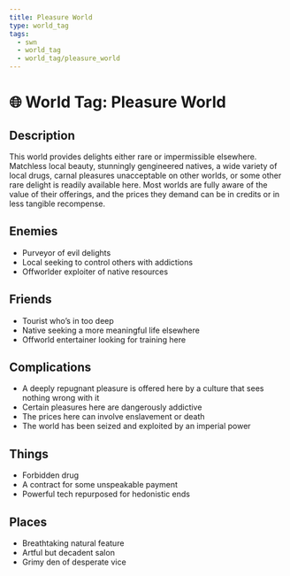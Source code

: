 ```yaml
---
title: Pleasure World
type: world_tag
tags:
  - swn
  - world_tag
  - world_tag/pleasure_world
---
```

# 🌐 World Tag: Pleasure World

## Description
This world provides delights either rare or impermissible elsewhere. Matchless local beauty, stunningly gengineered natives, a wide variety of local drugs, carnal pleasures unacceptable on other worlds, or some other rare delight is readily available here. Most worlds are fully aware of the value of their offerings, and the prices they demand can be in credits or in less tangible recompense.
## Enemies
- Purveyor of evil delights
- Local seeking to control others with addictions
- Offworlder exploiter of native resources

## Friends
- Tourist who’s in too deep
- Native seeking a more meaningful life elsewhere
- Offworld entertainer looking for training here

## Complications
- A deeply repugnant pleasure is offered here by a culture that sees nothing wrong with it
- Certain pleasures here are dangerously addictive
- The prices here can involve enslavement or death
- The world has been seized and exploited by an imperial power

## Things
- Forbidden drug
- A contract for some unspeakable payment
- Powerful tech repurposed for hedonistic ends

## Places
- Breathtaking natural feature
- Artful but decadent salon
- Grimy den of desperate vice

